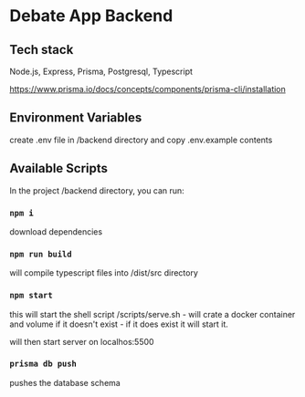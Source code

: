 # Debate App Backend

## Tech stack
Node.js, Express, Prisma, Postgresql, Typescript

https://www.prisma.io/docs/concepts/components/prisma-cli/installation
## Environment Variables

create .env file in /backend directory and copy .env.example contents

## Available Scripts

In the project /backend directory, you can run:

### `npm i`
download dependencies

### `npm run build`
will compile typescript files into /dist/src directory

### `npm start`
this will start the shell script /scripts/serve.sh - 
will crate a docker container and volume if it doesn't exist -
if it does exist it will start it.

will then start server on localhos:5500

### `prisma db push `
pushes the database schema 
